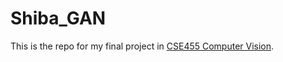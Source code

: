 # Shiba_GAN
This is the repo for my final project in [CSE455 Computer Vision](https://courses.cs.washington.edu/courses/cse455/19au/). 
